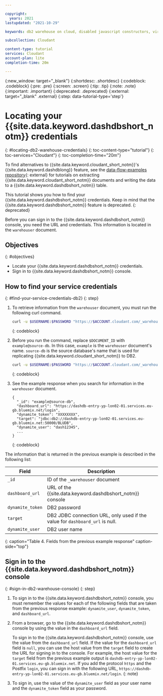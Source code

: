 ```yaml
---

copyright:
  years: 2021
lastupdated: "2021-10-29"

keywords: db2 warehouse on cloud, disabled javascript constructors, virtual hosts, 500 responses, error handling, couchdb versions, error message changed, x-frame-options setting 

subcollection: Cloudant

content-type: tutorial
services: Cloudant
account-plan: lite
completion-time: 20m

---
```


{:new_window: target="_blank"}
{:shortdesc: .shortdesc}
{:codeblock: .codeblock}
{:pre: .pre}
{:screen: .screen}
{:tip: .tip}
{:note: .note}
{:important: .important}
{:deprecated: .deprecated}
{:external: target="_blank" .external}
{:step: data-tutorial-type='step'}

<!-- Acrolinx: 0000-00-00 -->

# Locating your {{site.data.keyword.dashdbshort_notm}} credentials
{: #locating-db2-warehouse-credentials}
{: toc-content-type="tutorial"}
{: toc-services="Cloudant"}
{: toc-completion-time="20m"}

To find alternatives to {{site.data.keyword.cloudant_short_notm}}'s {{site.data.keyword.dashdblong}} feature, see the 
[data-flow-examples repository](https://github.com/cloudant-labs/data-flow-examples){: external} for tutorials on 
extracting {{site.data.keyword.cloudant_short_notm}} documents and writing the data to a 
{{site.data.keyword.dashdbshort_notm}} table.

This tutorial shows you how to find your {{site.data.keyword.dashdbshort_notm}} credentials. Keep in mind that the {{site.data.keyword.dashdbshort_notm}} feature is deprecated.
{: deprecated}

Before you can sign in to the {{site.data.keyword.dashdbshort_notm}} console, you need the URL and credentials. This information is located in the `warehouser` document.

## Objectives
{: #objectives}

- Locate your {{site.data.keyword.dashdbshort_notm}} credentials.
- Sign in to {{site.data.keyword.dashdbshort_notm}} console. 

## How to find your service credentials
{: #find-your-service-credentials-db2}
{: step}

1. To retrieve information from the `warehouser` document, you must run the following curl command.

   ```sh
   curl -u $USERNAME:$PASSWORD "https://$ACCOUNT.cloudant.com/_warehouser/$DOCUMENT_ID"
   ```
   {: codeblock}

1. Before you run the command, replace `$DOCUMENT_ID` with `example@source-db`. In this case, `example` is the `warehouser` document's name. `source-db` is the source database's name that is used for replicating {{site.data.keyword.cloudant_short_notm}} to DB2.

   ```sh
   curl -u $USERNAME:$PASSWORD "https://$ACCOUNT.cloudant.com/_warehouser/example@source-db"
   ```
   {: codeblock}

1. See the example response when you search for information in the `warehouser` document.

   ```http
   {
     "_id": "example@source-db",
     "dashboard_url": "https://dashdb-entry-yp-lon02-01.services.eu-gb.bluemix.net/login",
     "dynamite_token": "XXXXXXXX",
     "target": "jdbc:db2://dashdb-entry-yp-lon02-01.services.eu-gb.bluemix.net:50000/BLUDB",
     "dynamite_user": "dash12345",
     ...
   }
   ```
   {: codeblock}

The information that is returned in the previous example is described in the following list:

| Field | Description |
|-------|-------------|
| `_id` | ID of the `_warehouser` document |
| `dashboard_url` | URL of the {{site.data.keyword.dashdbshort_notm}} console |
| `dynamite_token` | DB2 password |
| `target` | DB2 JDBC connection URL, only used if the value for `dashboard_url` is null. |
| `dynamite_user` | DB2 user name |
{: caption="Table 4. Fields from the previous example response" caption-side="top"}

## Sign in to the {{site.data.keyword.dashdbshort_notm}} console
{: #sign-in-db2-warehouse-console}
{: step}

1. To sign in to the {{site.data.keyword.dashdbshort_notm}} console, you must remember the values for each of the following fields that are taken from the previous response example: `dynamite_user`, `dynamite_token`, and `dashboard_url`.

1. From a browser, go to the {{site.data.keyword.dashdbshort_notm}} console by using the value in the `dashboard_url` field.  

   To sign in to the {{site.data.keyword.dashdbshort_notm}} console, use the value from the `dashboard_url` field. If the value for the `dashboard_url` field is `null`, you can use the host value from the `target` field to create the URL for signing in to the console. For example, the host value for the `target` field from the previous example output is `dashdb-entry-yp-lon02-01.services.eu-gb.bluemix.net`. If you add the protocol `https` and the Postfix `login`, you can sign in with the following URL, `https://dashdb-entry-yp-lon02-01.services.eu-gb.bluemix.net/login`.
   {: note}

1. To sign in, use the value of the `dynamite_user` field as your user name and the `dynamite_token` field as your password.
